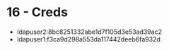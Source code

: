 # 16 - Creds


* ldapuser2:8bc8251332abe1d7f105d3e53ad39ac2
* ldapuser1:f3ca9d298a553da117442deeb6fa932d